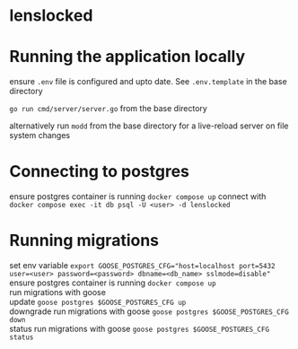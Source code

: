 # lenslocked

# Running the application locally

ensure `.env` file is configured and upto date. See `.env.template` in the base directory

`go run cmd/server/server.go` from the base directory

alternatively run `modd` from the base directory for a live-reload server on file system changes

# Connecting to postgres

ensure postgres container is running
`docker compose up`
connect with `docker compose exec -it db psql -U <user> -d lenslocked`

# Running migrations

set env variable
`export GOOSE_POSTGRES_CFG="host=localhost port=5432 user=<user> password=<password> dbname=<db_name> sslmode=disable"`
<br>
ensure postgres container is running
`docker compose up`
<br>
run migrations with goose
<br>
update `goose postgres $GOOSE_POSTGRES_CFG up`
<br>
downgrade run migrations with goose `goose postgres $GOOSE_POSTGRES_CFG down`
<br>
status run migrations with goose `goose postgres $GOOSE_POSTGRES_CFG status`
<br>
